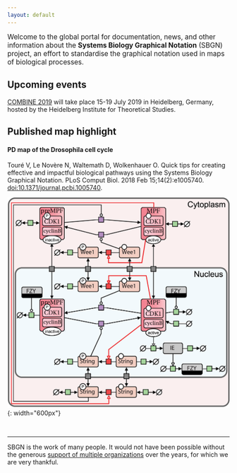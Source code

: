 ```yaml
---
layout: default
---
```


<p style="font-size:110%;">Welcome to the global portal for documentation, news, and other information about the <strong>Systems Biology Graphical Notation</strong> (SBGN) project, an effort to standardise the graphical notation used in maps of biological processes.</p>

## Upcoming events 

[COMBINE 2019](http://co.mbine.org/events/COMBINE_2019) will take place 15-19 July 2019 in Heidelberg, Germany, hosted by the Heidelberg Institute for Theoretical Studies.


## Published map highlight

#### PD map of the Drosophila cell cycle

Touré V, Le Novère N, Waltemath D, Wolkenhauer O. Quick tips for creating effective and impactful biological pathways using the Systems Biology Graphical Notation. PLoS Comput Biol. 2018 Feb 15;14(2):e1005740. [doi:10.1371/journal.pcbi.1005740](https://doi.org/10.1371/journal.pcbi.1005740).

![](images/published_maps/toure_drosophila.png){: width="600px"}

<br />

-----

SBGN is the work of many people. It would not have been possible without the generous [support of multiple organizations](/sbgn/about#funding) over the years, for which we are very thankful.

